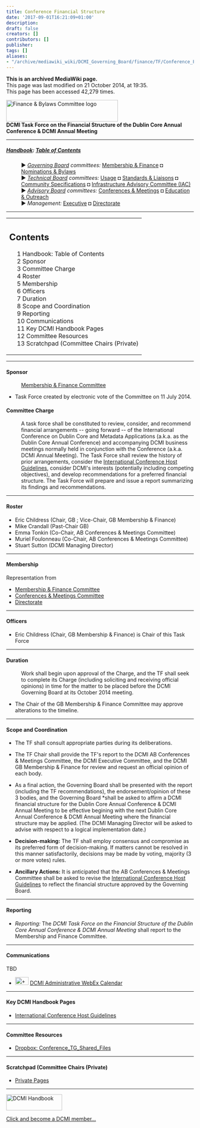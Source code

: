 ```yaml
---
title: Conference Financial Structure
date: '2017-09-01T16:21:09+01:00'
description: 
draft: false
creators: []
contributors: []
publisher: 
tags: []
aliases:
- "/archive/mediawiki_wiki/DCMI_Governing_Board/finance/TF/Conference_Financial_Structure.html"
---
```


 **This is an archived MediaWiki page.**  
This page was last modified on 21 October 2014, at 19:35.  
This page has been accessed 42,279 times.

[<img alt="Finance &amp; Bylaws Committee logo" src="/archive/mediawiki_wiki/images/Finance_Logo.png" width="300" height="58">](/archive/mediawiki_wiki/images/Finance_Logo.png "Finance & Bylaws Committee logo")  
**DCMI Task Force on the Financial Structure of the Dublin Core Annual Conference & DCMI Annual Meeting**

* * *

##### [Handbook](/archive/mediawiki_wiki/DCMI_Handbook "DCMI Handbook"): [Table of Contents](DCMI_Handbook "DCMI Handbook") 
<dl>
<dd> ► <i><a href="/archive/mediawiki_wiki/DCMI_Governing_Board" title="DCMI Governing Board">Governing Board</a> committees:</i> <a href="/archive/mediawiki_wiki/DCMI_Governing_Board/finance" title="DCMI Governing Board/finance">Membership &amp; Finance</a> ◘ <a href="/archive/mediawiki_wiki/DCMI_Governing_Board/nominations" title="DCMI Governing Board/nominations">Nominations &amp; Bylaws</a> 
</dd>
<dd> ► <i><a href="/archive/mediawiki_wiki/DCMI_Technical_Board" title="DCMI Technical Board">Technical Board</a> committees:</i> <a href="/archive/mediawiki_wiki/DCMI_Technical_Board/usage" title="DCMI Technical Board/usage">Usage</a> ◘ <a href="/archive/mediawiki_wiki/DCMI_Technical_Board/standards" title="DCMI Technical Board/standards">Standards &amp; Liaisons</a> ◘ <a href="/archive/mediawiki_wiki/DCMI_Technical_Board/specifications" title="DCMI Technical Board/specifications">Community Specifications</a> ◘ <a href="/archive/mediawiki_wiki/DCMI_Technical_Board/infrastructure" title="DCMI Technical Board/infrastructure">Infrastructure Advisory Committee (IAC)</a>
</dd>
<dd> ► <i><a href="/archive/mediawiki_wiki/DCMI_Advisory_Board" title="DCMI Advisory Board">Advisory Board</a> committees:</i> <a href="/archive/mediawiki_wiki/DCMI_Advisory_Board/meetings" title="DCMI Advisory Board/meetings">Conferences &amp; Meetings</a> ◘ <a href="/archive/mediawiki_wiki/DCMI_Advisory_Board/documentation" title="DCMI Advisory Board/documentation">Education &amp; Outreach</a>
</dd>
<dd> ► <i>Management:</i> <a href="/archive/mediawiki_wiki/Exec_Committee" title="Exec Committee">Executive</a> ◘ <a href="/archive/mediawiki_wiki/Exec_Committee/directorate" title="Exec Committee/directorate">Directorate</a>
</dd>
</dl>

* * *

<table id="toc" class="toc">
  <tr>
    <td>
      <div id="toctitle">
        <h2>Contents</h2>
      </div>
      <ul>
        <li class="toclevel-1"><a href="#Handbook:_Table_of_Contents"><span class="tocnumber">1</span> <span class="toctext">Handbook: Table of Contents</span></a></li>
        <li class="toclevel-1 tocsection-1"><a href="#Sponsor"><span class="tocnumber">2</span> <span class="toctext">Sponsor</span></a></li>
        <li class="toclevel-1 tocsection-2"><a href="#Committee_Charge"><span class="tocnumber">3</span> <span class="toctext">Committee Charge</span></a></li>
        <li class="toclevel-1 tocsection-3"><a href="#Roster"><span class="tocnumber">4</span> <span class="toctext">Roster</span></a></li>
        <li class="toclevel-1 tocsection-4"><a href="#Membership"><span class="tocnumber">5</span> <span class="toctext">Membership</span></a></li>
        <li class="toclevel-1 tocsection-5"><a href="#Officers"><span class="tocnumber">6</span> <span class="toctext">Officers</span></a></li>
        <li class="toclevel-1 tocsection-6"><a href="#Duration"><span class="tocnumber">7</span> <span class="toctext">Duration</span></a></li>
        <li class="toclevel-1 tocsection-7"><a href="#Scope_and_Coordination"><span class="tocnumber">8</span> <span class="toctext">Scope and Coordination</span></a></li>
        <li class="toclevel-1 tocsection-8"><a href="#Reporting"><span class="tocnumber">9</span> <span class="toctext">Reporting</span></a></li>
        <li class="toclevel-1 tocsection-9"><a href="#Communications"><span class="tocnumber">10</span> <span class="toctext">Communications</span></a></li>
        <li class="toclevel-1 tocsection-10"><a href="#Key_DCMI_Handbook_Pages"><span class="tocnumber">11</span> <span class="toctext">Key DCMI Handbook Pages</span></a></li>
        <li class="toclevel-1 tocsection-11"><a href="#Committee_Resources"><span class="tocnumber">12</span> <span class="toctext">Committee Resources</span></a></li>
        <li class="toclevel-1 tocsection-12"><a href="#Scratchpad_.28Committee_Chairs_.28Private.29"><span class="tocnumber">13</span> <span class="toctext">Scratchpad (Committee Chairs (Private)</span></a></li>
      </ul>
    </td>
  </tr>
</table>


* * *

#### Sponsor 
<dl><dd> <a href="/archive/mediawiki_wiki/DCMI_Governing_Board/finance" title="DCMI Governing Board/finance"> Membership &amp; Finance Committee</a>
</dd></dl>

- Task Force created by electronic vote of the Committee on 11 July 2014.

#### Committee Charge 
<dl><dd> A task force shall be constituted to review, consider, and recommend financial arrangements -- going forward -- of the International Conference on Dublin Core and Metadata Applications (a.k.a. as the Dublin Core Annual Conference) and accompanying DCMI business meetings normally held in conjunction with the Conference (a.k.a. DCMI Annual Meeting). The Task Force shall review the history of prior arrangements, consider the <a href="/archive/mediawiki_wiki/DCMI_Handbook/Int_Conf/Host_Guidelines" class="external text" rel="nofollow">International Conference Host Guidelines</a>, consider DCMI's interests (potentially including competing objectives), and develop recommendations for a preferred financial structure. The Task Force will prepare and issue a report summarizing its findings and recommendations.
</dd></dl>


* * *

#### Roster 

- Eric Childress (Chair, GB&nbsp;; Vice-Chair, GB Membership & Finance)
- Mike Crandall (Past-Chair GB)
- Emma Tonkin (Co-Chair, AB Conferences & Meetings Committee) 
- Muriel Foulonneau (Co-Chair, AB Conferences & Meetings Committee) 
- Stuart Sutton (DCMI Managing Director)

* * *

#### Membership 

Representation from

- [Membership & Finance Committee](/archive/mediawiki_wiki/DCMI_Governing_Board/finance "DCMI Governing Board/finance")
- [Conferences & Meetings Committee](/archive/mediawiki_wiki/DCMI_Advisory_Board/meetings "DCMI Advisory Board/meetings")
- [Directorate](/archive/mediawiki_wiki/Exec_Committee/directorate "Exec Committee/directorate")

* * *

#### Officers 

- Eric Childress (Chair, GB Membership & Finance) is Chair of this Task Force

* * *

#### Duration 
<dl><dd> Work shall begin upon approval of the Charge, and the TF shall seek to complete its Charge (including soliciting and receiving official opinions) in time for the matter to be placed before the DCMI Governing Board at its October 2014 meeting. 
</dd></dl>

- The Chair of the GB Membership & Finance Committee may approve alterations to the timeline. 

* * *

#### Scope and Coordination 

- The TF shall consult appropriate parties during its deliberations. 
- The TF Chair shall provide the TF's report to the DCMI AB Conferences & Meetings Committee, the DCMI Executive Committee, and the DCMI GB Membership & Finance for review and request an official opinion of each body. 
- As a final action, the Governing Board shall be presented with the report (including the TF recommendations), the endorsement/opinion of these 3 bodies, and the Governing Board \*shall be asked to affirm a DCMI financial structure for the Dublin Core Annual Conference & DCMI Annual Meeting to be effective begining with the next Dublin Core Annual Conference & DCMI Annual Meeting where the financial structure may be applied. (The DCMI Managing Director will be asked to advise with respect to a logical implementation date.)

- **Decision-making:** The TF shall employ consensus and compromise as its preferred form of decision-making. If matters cannot be resolved in this manner satisfactorily, decisions may be made by voting, majority (3 or more votes) rules. 

- **Ancillary Actions:** It is anticipated that the AB Conferences & Meetings Committee shall be asked to revise the [International Conference Host Guidelines](/archive/mediawiki_wiki/DCMI_Handbook/Int_Conf/Host_Guidelines) to reflect the financial structure approved by the Governing Board.

* * *

#### Reporting 

- _Reporting:_ The _DCMI Task Force on the Financial Structure of the Dublin Core Annual Conference & DCMI Annual Meeting_ shall report to the Membership and Finance Committee.

* * *

#### Communications 

TBD

- [<img alt="+ symbol" src="/archive/mediawiki_wiki/images/Plus.jpg" width="36" height="21">](/archive/mediawiki_wiki/images/Plus.jpg "+ symbol") [DCMI Administrative WebEx Calendar](https://www.google.com/calendar/embed?title=DCMI%20WebEx%20Calendar&height=600&wkst=2&bgcolor=%23ff6600&src=99h1apmg3h74clla4ufl6a009g%40group.calendar.google.com&color=%23853104&ctz=America%2FNew_York)

* * *

#### Key DCMI Handbook Pages 

- [International Conference Host Guidelines](/archive/mediawiki_wiki/DCMI_Handbook/Int_Conf/Host_Guidelines)

* * *

#### Committee Resources 

- [Dropbox: Conference\_TG\_Shared\_Files](https://www.dropbox.com)

* * *

#### Scratchpad (Committee Chairs (Private) 

- [Private Pages](/index.php?title=DCMI_Governing_Board/finance/TF/Conference_Financial_Structure_Private&action=edit&redlink=1 "DCMI Governing Board/finance/TF/Conference Financial Structure Private (page does not exist)")

* * *

[<img alt="DCMI Handbook" src="/archive/mediawiki_wiki/images/Join_us-150.png" width="150" height="43">](/archive/mediawiki_wiki/images/Join_us-150.png "DCMI Handbook")

[Click and become a DCMI member...](http://dublincore.org/support/#individualMember)

